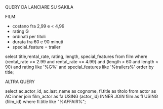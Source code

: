 QUERY DA LANCIARE SU SAKILA

FILM

- costano fra 2,99 e < 4,99
- rating G
- ordinati per titoli
- durata fra 60 e 90 minuti
- special_feature = trailer

 select title,rental_rate, rating, length, special_features from film where (rental_rate >= 2.99 and rental_rate <= 4.99) and (length > 60 and length < 90) and rating like '%G%' and special_features like '%trailers%' order by title;

 ALTRA QUERY

select ac.actor_id, ac.last_name as cognome, fl.title as titolo from actor as AC inner join film_actor as fa USING (actor_id) INNER JOIN film as fl USING (film_id) where fl.title like "%AFFAIR%";
